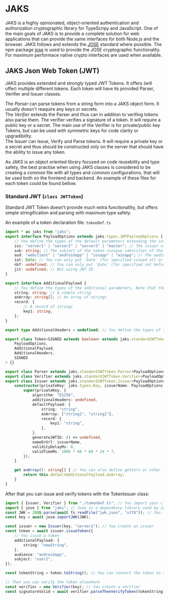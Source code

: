 # JAKS

JAKS is a highly opinionated, object-oriented authentication and authorization cryptographic library for TypeScripy and JavaScript. One of the main goals of JAKS is to provide a complete solution for web applications that can provide the same interfaces for both Node.js and the browser. JAKS follows and extends the [JOSE](https://tools.ietf.org/html/rfc7515) standard where possible. The npm package [jose](https://www.npmjs.com/package/jose) is used to provide the JOSE cryptographic functionality. For maximum performace native crypto interfaces are used when available.

## JAKS Json Web Token (JWT)

JAKS provides extended and strongly typed JWT Tokens. It offers (will offer) multiple different tokens. Each token will have its provided Parser, Verifier and Issuer classes.  
  
The *Parser* can parse tokens from a string form into a JAKS object form. It usually doesn't reaquire any keys or secrets.  
The *Verifier* extends the Parser and thus can in addition to verifing tokens also parse them. The verifier verifies a signature of a token. It will require a public key or a secret. The main use of the Verifier is for private/public key Tokens, but can be used with symmetric keys for code clarity or upgradibility.  
The *Issuer* can Issue, Verify and Parse tokens. It will require a private key or a secret and thus should be constructed only on the server that should have the ability to issue any token.  
  
As JAKS is an object oriented library focused on code reusebility and type safety, the best practise when using JAKS classes is considered to be creating a common file with all types and common configurations, that will be used both on the frontend and backend. An example of these files for each token could be found bellow.

### Standard JWT (`class JWTToken`)

Standard JWT Token doesn't provide much extra functionallity, but offers simple stringification and parsing with maximum type safety.  

An example of a token declaration file:
`tokenDef.ts`

```typescript
import * as jaks from "jaks";
export interface PayloadOptions extends jaks.types.JWTPayloadOptions {
    // You define the types of the default parameters extending the interface should make you follow the standard.
    iss: "server1" | "server2" | "server3" | "master"; // The issuer of the token
    sub: string; // The subject of the token (unique identifier of the user)
    aud: "webclient" | "androidapp" | "iosapp" | "winapp"; // The audience of the token (the reciever of the token)
    iat: Date; // You can only put `Date` (for specified issued at) or `undefined` (for not specified issued at)
    nbf: undefined; // You can only put `Date` (for specified not before) or `undefined` (for not specified not before)
    jit: undefined; // Not using JWT ID
}

export interface AdditionalPayload {
    // You define the types of the additional parameters. Note that these parameters will be added to the payload, so make them compact.
    string: string; // A simple string
    anArray: string[]; // An array of strings
    record: {
        // A record of strings
        key1: string;
    };
}

export type AdditionalHeaders = undefined; // You define the types of the additional headers in the same way as the additional payload. Undefined means there are no extra headers.

export class Token<SIGNED extends boolean> extends jaks.standardJWTToken.Token<
    PayloadOptions,
    AdditionalPayload,
    AdditionalHeaders,
    SIGNED
> {}

export class Parser extends jaks.standardJWTToken.Parser<PayloadOptions, AdditionalPayload, AdditionalHeaders> {}
export class Verifier extends jaks.standardJWTToken.Verifier<PayloadOptions, AdditionalPayload, AdditionalHeaders> {}
export class Issuer extends jaks.standardJWTToken.Issuer<PayloadOptions, AdditionalPayload, AdditionalHeaders> {
    constructor(privateKey: jaks.types.Key, issuerName: PayloadOptions["iss"]) { // You can redefine the constructor to make it more convenient to use.
        super(privateKey, {
            algorithm: "ES256",
            additionalHeaders: undefined,
            defaultPayload: {
                string: "string",
                anArray: ["string1", "string2"],
                record: {
                    key1: "string",
                },
            },
            generateJWTID: () => undefined,
            nameOrUrl: issuerName,
            validityDelayMs: 0,
            validTimeMs: 1000 * 60 * 60 * 24 * 7,
        });
    }

    get anArray(): string[] { // You can also define getters or other functions to make it more convenient to use.
        return this.defaultAdditionalPayload.anArray;
    } 
}
```

After that you can issue and verify tokens with the TokenIssuer class:

```typescript
import { Issuer, Verifier } from "./tokenDef.ts"; // You import your classes from the difinition file
import { jose } from "jaks"; // Jose is a dependency library used by JAKS
const JWK = JSON.parse(await fs.readFile("jwk.json", "utf8")); // You load the JWK from a file
const key = await jose.importJWK(JWK);

const issuer = new Issuer(key, "server1"); // You create an issuer
const token = await issuer.issueToken({
    // You issue a token
    additionalPayload: {
        string: "newString",
    },
    audience: "androidapp",
    subject: "user2",
});

const tokenString = token.toString(); // You can convert the token to a string

// Then you can verify the token elsewhere
const verifier = new Verifier(key); // You create a verifier
const signatureValid = await verifier.parseThenVerifyToken(tokenString); // You parse and verify the signature of the token
```
